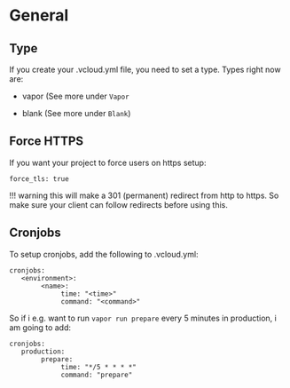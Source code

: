 # General

## Type

If you create your .vcloud.yml file, you need to set a type. Types right
now are:

- vapor (See more under `Vapor`

- blank (See more under `Blank`)

## Force HTTPS

If you want your project to force users on https setup:
```
force_tls: true
```

!!! warning
    this will make a 301 (permanent) redirect from http to https. So make sure your client can follow redirects before using this.

## Cronjobs

To setup cronjobs, add the following to .vcloud.yml:

```
cronjobs:     
   <environment>:         
        <name>:             
             time: "<time>"
             command: "<command>"
```

So if i e.g. want to run `vapor run prepare` every 5 minutes in production, i am going to add:

```
cronjobs:     
   production:         
        prepare:             
             time: "*/5 * * * *"
             command: "prepare"
```

